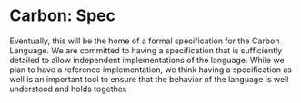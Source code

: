 # Carbon: Spec

<!--
Part of the Carbon Language project, under the Apache License v2.0 with LLVM
Exceptions. See /LICENSE for license information.
SPDX-License-Identifier: Apache-2.0 WITH LLVM-exception
-->

Eventually, this will be the home of a formal specification for the Carbon
Language. We are committed to having a specification that is sufficiently
detailed to allow independent implementations of the language. While we plan to
have a reference implementation, we think having a specification as well is an
important tool to ensure that the behavior of the language is well understood
and holds together.
